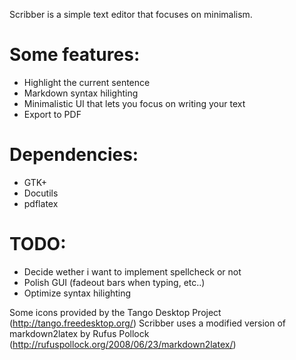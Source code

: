 Scribber is a simple text editor that focuses on minimalism.

# Some features:

* Highlight the current sentence
* Markdown syntax hilighting
* Minimalistic UI that lets you focus on writing your text
* Export to PDF

# Dependencies:

* GTK+
* Docutils
* pdflatex

# TODO:

* Decide wether i want to implement spellcheck or not
* Polish GUI (fadeout bars when typing, etc..)
* Optimize syntax hilighting


Some icons provided by the Tango Desktop Project (http://tango.freedesktop.org/)
Scribber uses a modified version of markdown2latex by Rufus Pollock (http://rufuspollock.org/2008/06/23/markdown2latex/)
